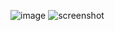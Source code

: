 ![image](https://github.com/eandreaja/eandreaja/assets/151876842/9f116690-627f-4b70-ad46-13e384cce6f0)
![screenshot](https://github.com/eandreaja/eandreaja/assets/151876842/b6279195-7333-4c23-bb9d-4a34c94f7763)
